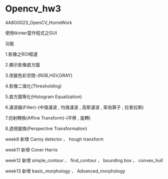# Opencv_hw3
4A8G0023_OpenCV_HomeWork

使用tkinter當作程式之GUI

功能

1.影像之ROI框選

2.顯示影像直方圖

3.改變色彩空間-(RGB,HSV,GRAY)

4.影像二值化(Thresholding)

5.直方圖等化(Histogram Equalization)

6.濾波器(Filter)-(中值濾波 , 均值濾波 , 高斯濾波 , 索伯算子 , 拉普拉斯)

7.仿射轉換(Affine Transform)-(平移 , 旋轉)

8.透視變換(Perspective Transformation)

week8 新增 Canny detector 、 hough transform

week11 新增 Coner Harris

week12 新增 simple_contour 、 find_contour 、 bounding box 、 convex_hull

week13 新增 basic_morphology 、 Advanced_morphology



